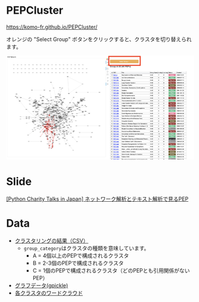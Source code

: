 # PEPCluster

https://komo-fr.github.io/PEPCluster/


オレンジの "Select Group" ボタンをクリックすると、クラスタを切り替えられます。

![capture](image/capture.png)

# Slide
[[Python Charity Talks in Japan] ネットワーク解析とテキスト解析で見るPEP](https://speakerdeck.com/komofr/pycharity)

# Data
- [クラスタリングの結果（CSV）](https://github.com/komo-fr/PEPCluster/blob/master/data/clustering_result.csv)
    - `group_category`はクラスタの種類を意味しています。
      - A = 4個以上のPEPで構成されるクラスタ
      - B = 2-3個のPEPで構成されるクラスタ
      - C = 1個のPEPで構成されるクラスタ（どのPEPとも引用関係がないPEP）
- [グラフデータ(gpickle)](https://github.com/komo-fr/PEPCluster/blob/master/data/pep_graph_with_position.gpickle)
- [各クラスタのワードクラウド](https://github.com/komo-fr/PEPCluster/tree/master/wordcloud)
